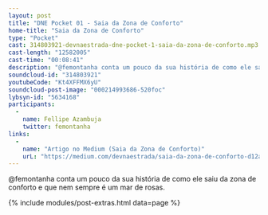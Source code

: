 ```yaml
---
layout: post
title: "DNE Pocket 01 - Saia da Zona de Conforto"
home-title: "Saia da Zona de Conforto"
type: "Pocket"
cast: 314803921-devnaestrada-dne-pocket-1-saia-da-zona-de-conforto.mp3
cast-length: "12582005"
cast-time: "00:08:41"
description: "@femontanha conta um pouco da sua história de como ele saiu da zona de conforto e que nem sempre é um mar de rosas."
soundcloud-id: "314803921"
youtubeCode: "Kt4XFFMX6yU"
soundcloud-post-image: "000214993686-520foc"
lybsyn-id: "5634168"
participants:
  -
    name: Fellipe Azambuja
    twitter: femontanha
links:
  -
    name: "Artigo no Medium (Saia da Zona de Conforto)"
    urL: "https://medium.com/devnaestrada/saia-da-zona-de-conforto-d12a02ffda77"
---
```


@femontanha conta um pouco da sua história de como ele saiu da zona de conforto e que nem sempre é um mar de rosas.

{% include modules/post-extras.html data=page %}
